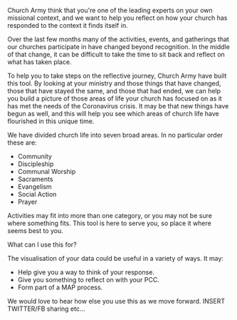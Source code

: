 Church Army think that you're one of the leading experts on your own missional context, and we want to help you reflect on how your church has responded to the context it finds itself in.

Over the last few months many of the activities, events, and gatherings that our churches participate in have changed beyond recognition. In the middle of that change, it can be difficult to take the time to sit back and reflect on what has taken place.

To help you to take steps on the reflective journey, Church Army have built this tool. By looking at your ministry and those things that have changed, those that have stayed the same, and those that had ended, we can help you build a picture of those areas of life your church has focused on as it has met the needs of the Coronavirus crisis. It may be that new things have begun as well, and this will help you see which areas of church life have flourished in this unique time. 

We have divided church life into seven broad areas. In no particular order these are:

* Community
* Discipleship
* Communal Worship
* Sacraments
* Evangelism
* Social Action
* Prayer

Activities may fit into more than one category, or you may not be sure where something fits. This tool is here to serve you, so place it where seems best to you. 

What can I use this for?

The visualisation of your data could be useful in a variety of ways. It may:
	
* Help give you a way to think of your response.
* Give you something to reflect on with your PCC.
* Form part of a MAP process.

We would love to hear how else you use this as we move forward. 
INSERT TWITTER/FB sharing etc…